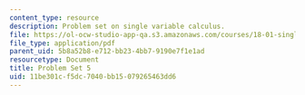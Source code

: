 ```yaml
---
content_type: resource
description: Problem set on single variable calculus.
file: https://ol-ocw-studio-app-qa.s3.amazonaws.com/courses/18-01-single-variable-calculus-fall-2006/11be301cf5dc7040bb15079265463dd6_ps5.pdf
file_type: application/pdf
parent_uid: 5b8a52b8-e712-bb23-4bb7-9190e7f1e1ad
resourcetype: Document
title: Problem Set 5
uid: 11be301c-f5dc-7040-bb15-079265463dd6
---
```

